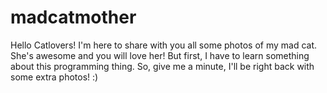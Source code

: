 # madcatmother

Hello Catlovers!
I'm here to share with you all some photos of my mad cat.
She's awesome and you will love her! But first, I have to learn something about this programming thing.
So, give me a minute, I'll be right back with some extra photos! :)
